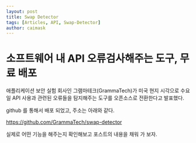 ```yaml
---
layout: post
title: Swap Detector
tags: [Articles, API, Swap-Detector]
author: caimask
---
```


# 소프트웨어 내 API 오류검사해주는 도구, 무료 배포

애플리케이션 보안 실험 회사인 그램마테크(GrammaTech)가 미국 현지 시각으로 수요일 API 사용과 관련된 오류들을 탐지해주는 도구를 오픈소스로 전환한다고 발표했다.

github 를 통해서 배포 되었고, 주소는 아래와 같다.

https://github.com/GrammaTech/swap-detector

실제로 어떤 기능을 해주는지 확인해보고 포스트의 내용을 채워 가 보자.
